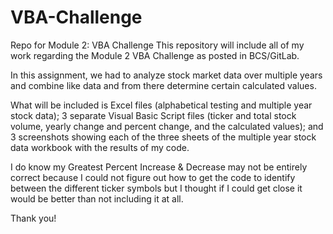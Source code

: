# VBA-Challenge

Repo for Module 2: VBA Challenge
This repository will include all of my work regarding the Module 2 VBA Challenge as posted in BCS/GitLab.

In this assignment, we had to analyze stock market data over multiple years and combine like data and from there determine certain calculated values.

What will be included is Excel files (alphabetical testing and multiple year stock data); 3 separate Visual Basic Script files (ticker and total stock volume, yearly change and percent change, and the calculated values); and 3 screenshots showing each of the three sheets of the multiple year stock data workbook with the results of my code.

I do know my Greatest Percent Increase & Decrease may not be entirely correct because I could not figure out how to get the code to identify between the different ticker symbols but I thought if I could get close it would be better than not including it at all.
    
Thank you!
